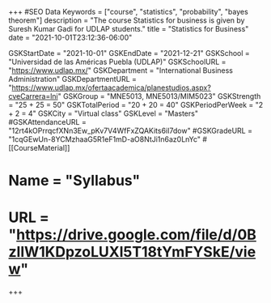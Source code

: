+++
#SEO Data
Keywords = ["course", "statistics", "probability", "bayes theorem"]
description = "The course Statistics for business is given by Suresh Kumar Gadi for UDLAP students."
title = "Statistics for Business"
date = "2021-10-01T23:12:36-06:00"

GSKStartDate = "2021-10-01"
GSKEndDate = "2021-12-21"
GSKSchool = "Universidad de las Américas Puebla (UDLAP)"
GSKSchoolURL = "https://www.udlap.mx/"
GSKDepartment = "International Business Administration"
GSKDepartmentURL = "https://www.udlap.mx/ofertaacademica/planestudios.aspx?cveCarrera=lni"
GSKGroup = "MNE5013, MNE5013/MIM5023"
GSKStrength = "25 + 25 = 50"
GSKTotalPeriod = "20 + 20 = 40"
GSKPeriodPerWeek = "2 + 2 = 4"
GSKCity = "Virtual class"
GSKLevel = "Masters"
#GSKAttendanceURL = "12rt4kOPrrqcfXNn3Ew_pKv7V4WfFxZQAKits6iI7dow"
#GSKGradeURL = "1cqGEwUn-8YCMzhaaG5R1eF1mD-aO8NtJi1n6az0LnYc"
#[[CourseMaterial]]
#    Name = "Syllabus"
#    URL = "https://drive.google.com/file/d/0BzllW1KDpzoLUXl5T18tYmFYSkE/view"

+++